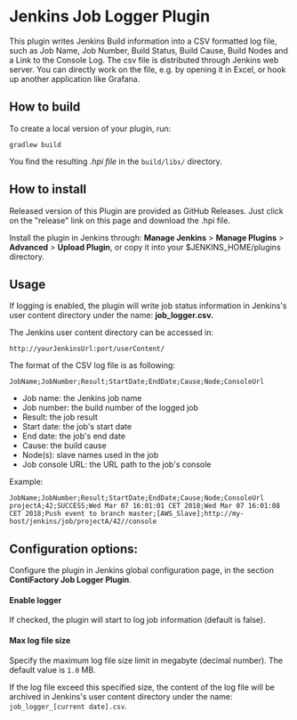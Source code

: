 # Jenkins Job Logger Plugin
This plugin writes Jenkins Build information into a CSV formatted log file, such as Job Name, Job Number, Build Status, Build Cause, Build Nodes and a Link to the Console Log.
The csv file is distributed through Jenkins web server. You can directly work on the file, e.g. by opening it in Excel, or hook up another application like Grafana.

## How to build
To create a local version of your plugin, run:
```
gradlew build
```
You find the resulting *.hpi file* in the `build/libs/` directory.

## How to install
Released version of this Plugin are provided as GitHub Releases. Just click on the "release" link on this page and download the .hpi file.

Install the plugin in Jenkins through:
**Manage Jenkins** > **Manage Plugins** > **Advanced** > **Upload Plugin**,
or copy it into your $JENKINS_HOME/plugins directory.

## Usage
If logging is enabled, the plugin will write job status information in
Jenkins's user content directory under the name: **job_logger.csv.**

The Jenkins user content directory can be accessed in:
```
http://yourJenkinsUrl:port/userContent/
```

The format of the CSV log file is as following:
```
JobName;JobNumber;Result;StartDate;EndDate;Cause;Node;ConsoleUrl
```

* Job name: the Jenkins job name
* Job number: the build number of the logged job
* Result: the job result
* Start date: the job's start date
* End date: the job's end date
* Cause: the build cause
* Node(s): slave names used in the job
* Job console URL: the URL path to the job's console

Example:
```
JobName;JobNumber;Result;StartDate;EndDate;Cause;Node;ConsoleUrl
projectA;42;SUCCESS;Wed Mar 07 16:01:01 CET 2018;Wed Mar 07 16:01:08 CET 2018;Push event to branch master;[AWS_Slave];http://my-host/jenkins/job/projectA/42//console
```

## Configuration options:
Configure the plugin in Jenkins global configuration page, in the section **ContiFactory Job Logger Plugin**.
#### Enable logger
If checked, the plugin will start to log job information (default is false).
#### Max log file size
Specify the maximum log file size limit in megabyte (decimal number).
The default value is `1.0` MB.

If the log file exceed this specified size, the content of the log file
will be archived in Jenkins's user content directory under the name:
`job_logger_[current date].csv`.
